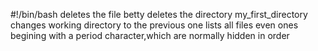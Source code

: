 #!/bin/bash
deletes the file betty
deletes the directory my_first_directory
changes working directory to the previous one
lists all files even ones begining with a period character,which are normally hidden in order

